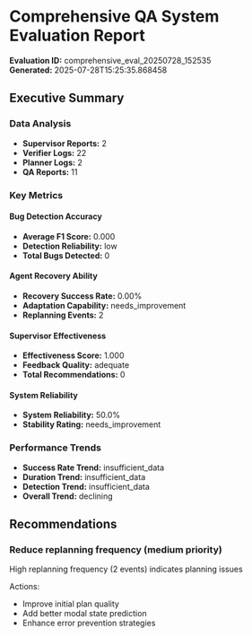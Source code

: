 # Comprehensive QA System Evaluation Report

**Evaluation ID:** comprehensive_eval_20250728_152535  
**Generated:** 2025-07-28T15:25:35.868458

## Executive Summary

### Data Analysis
- **Supervisor Reports:** 2
- **Verifier Logs:** 22
- **Planner Logs:** 2
- **QA Reports:** 11

### Key Metrics

#### Bug Detection Accuracy
- **Average F1 Score:** 0.000
- **Detection Reliability:** low
- **Total Bugs Detected:** 0

#### Agent Recovery Ability
- **Recovery Success Rate:** 0.00%
- **Adaptation Capability:** needs_improvement
- **Replanning Events:** 2

#### Supervisor Effectiveness
- **Effectiveness Score:** 1.000
- **Feedback Quality:** adequate
- **Total Recommendations:** 0

#### System Reliability
- **System Reliability:** 50.0%
- **Stability Rating:** needs_improvement

### Performance Trends
- **Success Rate Trend:** insufficient_data
- **Duration Trend:** insufficient_data
- **Detection Trend:** insufficient_data
- **Overall Trend:** declining

## Recommendations

### Reduce replanning frequency (medium priority)
High replanning frequency (2 events) indicates planning issues

Actions:
- Improve initial plan quality
- Add better modal state prediction
- Enhance error prevention strategies

